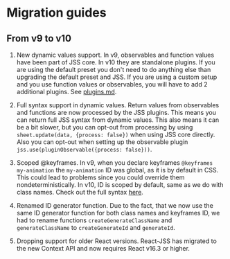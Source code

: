 # Migration guides

## From v9 to v10

1. New dynamic values support.
   In v9, observables and function values have been part of JSS core. In v10 they are standalone plugins. If you are using the default preset you don't need to do anything else than upgrading the default preset and JSS. If you are using a custom setup and you use function values or observables, you will have to add 2 additional plugins. See [plugins.md](./plugins.md).

1. Full syntax support in dynamic values.
   Return values from observables and functions are now processed by the JSS plugins. This means you can return full JSS syntax from dynamic values. This also means it can be a bit slower, but you can opt-out from processing by using `sheet.update(data, {process: false})` when using JSS core directly. Also you can opt-out when setting up the observable plugin `jss.use(pluginObservable({process: false}))`.

1. Scoped @keyframes.
   In v9, when you declare keyframes `@keyframes my-animation` the `my-animation` ID was global, as it is by default in CSS. This could lead to problems since you could override them nondeterministically. In v10, ID is scoped by default, same as we do with class names. Check out the full syntax [here](./jss-syntax.md/#keyframes-animation).

1. Renamed ID generator function.
   Due to the fact, that we now use the same ID generator function for both class names and keyframes ID, we had to rename functions `createGenerateClassName` and `generateClassName` to `createGenerateId` and `generateId`.

1. Dropping support for older React versions.
   React-JSS has migrated to the new Context API and now requires React v16.3 or higher.
